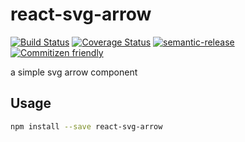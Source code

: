 # react-svg-arrow

[![Build Status](https://travis-ci.org/jcoreio/react-svg-arrow.svg?branch=master)](https://travis-ci.org/jcoreio/react-svg-arrow)
[![Coverage Status](https://coveralls.io/repos/github/jcoreio/react-svg-arrow/badge.svg?branch=master)](https://coveralls.io/github/jcoreio/react-svg-arrow?branch=master)
[![semantic-release](https://img.shields.io/badge/%20%20%F0%9F%93%A6%F0%9F%9A%80-semantic--release-e10079.svg)](https://github.com/semantic-release/semantic-release)
[![Commitizen friendly](https://img.shields.io/badge/commitizen-friendly-brightgreen.svg)](http://commitizen.github.io/cz-cli/)

a simple svg arrow component

## Usage

```sh
npm install --save react-svg-arrow
```

